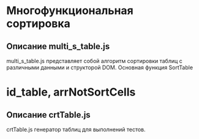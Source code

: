 Многофункциональная сортировка
======


Описание multi_s_table.js 
--------
multi_s_table.js представляет собой алгоритм сортировки таблиц с различными данными и структорой DOM.
Основная функция SortTable <h1> id_table, arrNotSortCells </h1>


Описание crtTable.js 
--------
crtTable.js  генератор таблиц для выполнений тестов.
